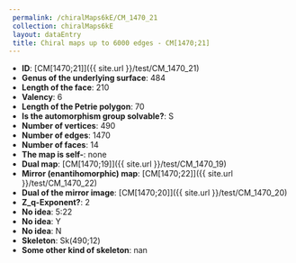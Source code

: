 ```yaml
--- 
 permalink: /chiralMaps6kE/CM_1470_21 
 collection: chiralMaps6kE
 layout: dataEntry
 title: Chiral maps up to 6000 edges - CM[1470;21]
---
```


- **ID**: [CM[1470;21]]({{ site.url }}/test/CM_1470_21)
- **Genus of the underlying surface**: 484
- **Length of the face**: 210
- **Valency**: 6
- **Length of the Petrie polygon**: 70
- **Is the automorphism group solvable?**: S
- **Number of vertices**: 490
- **Number of edges**: 1470
- **Number of faces**: 14
- **The map is self-**: none
- **Dual map**: [CM[1470;19]]({{ site.url }}/test/CM_1470_19)
- **Mirror (enantihomorphic) map**: [CM[1470;22]]({{ site.url }}/test/CM_1470_22)
- **Dual of the mirror image**: [CM[1470;20]]({{ site.url }}/test/CM_1470_20)
- **Z_q-Exponent?**: 2
- **No idea**:  5:22
- **No idea**: Y
- **No idea**: N
- **Skeleton**: Sk(490;12)
- **Some other kind of skeleton**: nan
